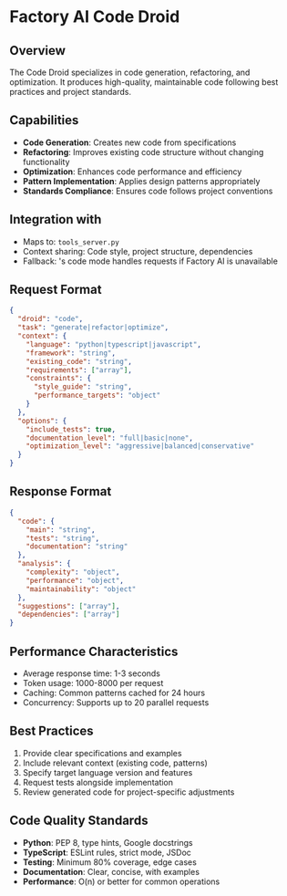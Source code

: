# Factory AI Code Droid

## Overview
The Code Droid specializes in code generation, refactoring, and optimization. It produces high-quality, maintainable code following best practices and project standards.

## Capabilities
- **Code Generation**: Creates new code from specifications
- **Refactoring**: Improves existing code structure without changing functionality
- **Optimization**: Enhances code performance and efficiency
- **Pattern Implementation**: Applies design patterns appropriately
- **Standards Compliance**: Ensures code follows project conventions

## Integration with 
- Maps to: `tools_server.py`
- Context sharing: Code style, project structure, dependencies
- Fallback: 's code mode handles requests if Factory AI is unavailable

## Request Format
```json
{
  "droid": "code",
  "task": "generate|refactor|optimize",
  "context": {
    "language": "python|typescript|javascript",
    "framework": "string",
    "existing_code": "string",
    "requirements": ["array"],
    "constraints": {
      "style_guide": "string",
      "performance_targets": "object"
    }
  },
  "options": {
    "include_tests": true,
    "documentation_level": "full|basic|none",
    "optimization_level": "aggressive|balanced|conservative"
  }
}
```

## Response Format
```json
{
  "code": {
    "main": "string",
    "tests": "string",
    "documentation": "string"
  },
  "analysis": {
    "complexity": "object",
    "performance": "object",
    "maintainability": "object"
  },
  "suggestions": ["array"],
  "dependencies": ["array"]
}
```

## Performance Characteristics
- Average response time: 1-3 seconds
- Token usage: 1000-8000 per request
- Caching: Common patterns cached for 24 hours
- Concurrency: Supports up to 20 parallel requests

## Best Practices
1. Provide clear specifications and examples
2. Include relevant context (existing code, patterns)
3. Specify target language version and features
4. Request tests alongside implementation
5. Review generated code for project-specific adjustments

## Code Quality Standards
- **Python**: PEP 8, type hints, Google docstrings
- **TypeScript**: ESLint rules, strict mode, JSDoc
- **Testing**: Minimum 80% coverage, edge cases
- **Documentation**: Clear, concise, with examples
- **Performance**: O(n) or better for common operations